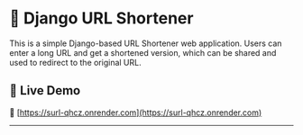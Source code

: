 # 🔗 Django URL Shortener

This is a simple Django-based URL Shortener web application. Users can enter a long URL and get a shortened version, which can be shared and used to redirect to the original URL.

## 🚀 Live Demo

🔗 [https://surl-qhcz.onrender.com](https://surl-qhcz.onrender.com)

---
